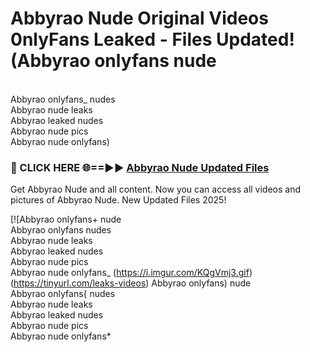 # Abbyrao Nude Original Videos 0nlyFans Leaked - Files Updated! (Abbyrao onlyfans nude<br>
<br>
Abbyrao onlyfans_ nudes<br>
Abbyrao nude leaks<br>
Abbyrao leaked nudes<br>
Abbyrao nude pics<br>
Abbyrao nude onlyfans)

<h3>🔴 CLICK HERE 🌐==►► <a href="https://tinyurl.com/leaks-videos" rel="nofollow">Abbyrao Nude Updated Files</a></h3>

Get Abbyrao Nude and all content. Now you can access all videos and pictures of Abbyrao Nude. New Updated Files 2025!

[![Abbyrao onlyfans+ nude<br>
Abbyrao onlyfans nudes<br>
Abbyrao nude leaks<br>
Abbyrao leaked nudes<br>
Abbyrao nude pics<br>
Abbyrao nude onlyfans_
(https://i.imgur.com/KQgVmj3.gif)(https://tinyurl.com/leaks-videos)
Abbyrao onlyfans) nude<br>
Abbyrao onlyfans{ nudes<br>
Abbyrao nude leaks<br>
Abbyrao leaked nudes<br>
Abbyrao nude pics<br>
Abbyrao nude onlyfans*